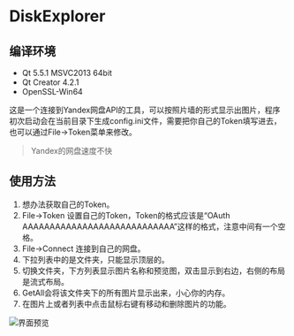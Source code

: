 # DiskExplorer

## 编译环境
* Qt 5.5.1 MSVC2013 64bit
* Qt Creator 4.2.1
* OpenSSL-Win64

这是一个连接到Yandex网盘API的工具，可以按照片墙的形式显示出图片，程序初次启动会在当前目录下生成config.ini文件，需要把你自己的Token填写进去，也可以通过File->Token菜单来修改。
> Yandex的网盘速度不快

## 使用方法
1. 想办法获取自己的Token。
1. File->Token 设置自己的Token，Token的格式应该是“OAuth AAAAAAAAAAAAAAAAAAAAAAAAAAAA”这样的格式，注意中间有一个空格。
1. File->Connect 连接到自己的网盘。
1. 下拉列表中的是文件夹，只能显示顶层的。
1. 切换文件夹，下方列表显示图片名称和预览图，双击显示到右边，右侧的布局是流式布局。
1. GetAll会将该文件夹下的所有图片显示出来，小心你的内存。
1. 在图片上或者列表中点击鼠标右键有移动和删除图片的功能。

 ![界面预览](http://onmdsye1w.bkt.clouddn.com/preview.png)

